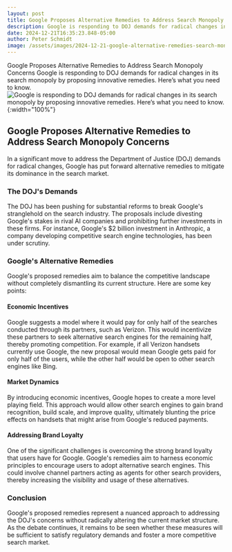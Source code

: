 ```yaml
---
layout: post
title: Google Proposes Alternative Remedies to Address Search Monopoly Concerns
description: Google is responding to DOJ demands for radical changes in its search monopoly by proposing innovative remedies. Here’s what you need to know.
date: 2024-12-21T16:35:23.848-05:00
author: Peter Schmidt
image: /assets/images/2024-12-21-google-alternative-remedies-search-monopoly-8421.webp
---
```

Google Proposes Alternative Remedies to Address Search Monopoly Concerns
Google is responding to DOJ demands for radical changes in its search monopoly by proposing innovative remedies. Here’s what you need to know.
![Google is responding to DOJ demands for radical changes in its search monopoly by proposing innovative remedies. Here’s what you need to know.]( {{page.image}} ){:width="100%"}

## Google Proposes Alternative Remedies to Address Search Monopoly Concerns

In a significant move to address the Department of Justice (DOJ) demands for radical changes, Google has put forward alternative remedies to mitigate its dominance in the search market.

### The DOJ's Demands

The DOJ has been pushing for substantial reforms to break Google's stranglehold on the search industry. The proposals include divesting Google's stakes in rival AI companies and prohibiting further investments in these firms. For instance, Google's $2 billion investment in Anthropic, a company developing competitive search engine technologies, has been under scrutiny.

### Google's Alternative Remedies

Google's proposed remedies aim to balance the competitive landscape without completely dismantling its current structure. Here are some key points:

#### Economic Incentives

Google suggests a model where it would pay for only half of the searches conducted through its partners, such as Verizon. This would incentivize these partners to seek alternative search engines for the remaining half, thereby promoting competition. For example, if all Verizon handsets currently use Google, the new proposal would mean Google gets paid for only half of the users, while the other half would be open to other search engines like Bing.

#### Market Dynamics

By introducing economic incentives, Google hopes to create a more level playing field. This approach would allow other search engines to gain brand recognition, build scale, and improve quality, ultimately blunting the price effects on handsets that might arise from Google's reduced payments.

#### Addressing Brand Loyalty

One of the significant challenges is overcoming the strong brand loyalty that users have for Google. Google's remedies aim to harness economic principles to encourage users to adopt alternative search engines. This could involve channel partners acting as agents for other search providers, thereby increasing the visibility and usage of these alternatives.

### Conclusion

Google's proposed remedies represent a nuanced approach to addressing the DOJ's concerns without radically altering the current market structure. As the debate continues, it remains to be seen whether these measures will be sufficient to satisfy regulatory demands and foster a more competitive search market.
